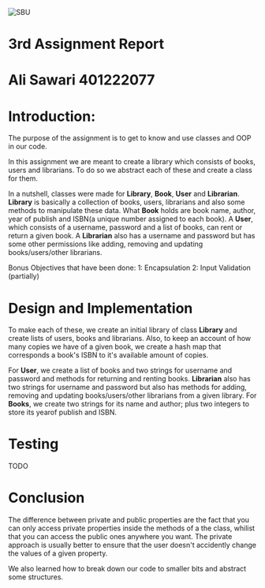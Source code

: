 ![SBU](image.jpg)




# 3rd Assignment Report

# Ali Sawari 401222077



[^1]: Spring 2023



# Introduction:

The purpose of the assignment is to get to know and use classes and OOP in our code.

In this assignment we are meant to create a library which consists of books, users and librarians. To do so we abstract each of these and create a class for them.

In a nutshell, classes were made for **Library**, **Book**, **User** and **Librarian**. **Library** is basically a collection of books, users, librarians and also some methods to manipulate these data. What **Book** holds are book name, author, year of publish and ISBN(a unique number assigned to each book). A **User**, which consists of a username, password and a list of books, can rent or return a given book. A **Librarian** also has a username and password but has some other permissions like adding, removing and updating books/users/other librarians.

Bonus Objectives that have been done:
1: Encapsulation
2: Input Validation (partially)

# Design and Implementation

To make each of these, we create an initial library of class **Library** and create lists of users, books and librarians. Also, to keep an account of how many copies we have of a given book, we create a hash map that corresponds a book's ISBN to it's available amount of copies.

For **User**, we create a list of books and two strings for username and password and methods for returning and renting books. **Librarian** also has two strings for username and password but also has methods for adding, removing and updating books/users/other librarians from a given library. For **Books**, we create two strings for its name and author; plus two integers to store its yearof publish and ISBN.

# Testing
TODO

# Conclusion
The difference between private and public properties are the fact that you can only access private properties inside the methods of a the class, whilist that you can access the public ones anywhere you want. The private approach is usually better to ensure that the user doesn't accidently change the values of a given property.

We also learned how to break down our code to smaller bits and abstract some structures.
